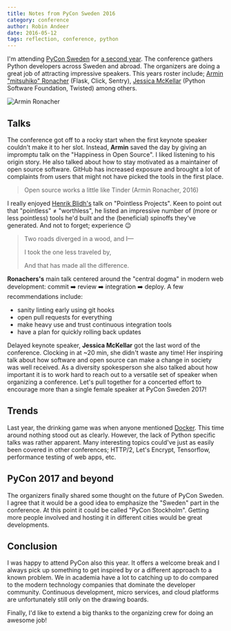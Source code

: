 ```yaml
---
title: Notes from PyCon Sweden 2016
category: conference
author: Robin Andeer
date: 2016-05-12
tags: reflection, conference, python
---
```


I'm attending [PyCon Sweden][pycon] for [a second year][pycon2015]. The conference gathers Python developers across Sweden and abroad. The organizers are doing a great job of attracting impressive speakers. This years roster include; [Armin "mitsuhiko" Ronacher][armin] (Flask, Click, Sentry), [Jessica McKellar][jess] (Python Software Foundation, Twisted) among others.

<Image
  src="/images/armin-2016.jpg"
  alt="Armin Ronacher"
  width={1500 }
  height={985}
  layout="responsive"
/>

## Talks

The conference got off to a rocky start when the first keynote speaker couldn't make it to her slot. Instead, **Armin** saved the day by giving an impromptu talk on the "Happiness in Open Source". I liked listening to his origin story. He also talked about how to stay motivated as a maintainer of open source software. GitHub has increased exposure and brought a lot of complaints from users that might not have picked the tools in the first place.

> Open source works a little like Tinder (Armin Ronacher, 2016)

I really enjoyed [Henrik Blidh's][henrik] talk on "Pointless Projects". Keen to point out that "pointless" ≠ "worthless", he listed an impressive number of (more or less pointless) tools he'd built and the (beneficial) spinoffs they've generated. And not to forget; experience :wink:

> Two roads diverged in a wood, and I—
>
> I took the one less traveled by,
>
> And that has made all the difference.

**Ronachers's** main talk centered around the "central dogma" in modern web development: commit :arrow_right: review :arrow_right: integration :arrow_right: deploy. A few recommendations include:

- sanity linting early using git hooks
- open pull requests for everything
- make heavy use and trust continuous integration tools
- have a plan for quickly rolling back updates

Delayed keynote speaker, **Jessica McKellar** got the last word of the conference. Clocking in at ~20 min, she didn't waste any time! Her inspiring talk about how software and open source can make a change in society was well received. As a diversity spokesperson she also talked about how important it is to work hard to reach out to a versatile set of speaker when organizing a conference. Let's pull together for a concerted effort to encourage more than a single female speaker at PyCon Sweden 2017!

## Trends

Last year, the drinking game was when anyone mentioned [Docker][docker]. This time around nothing stood out as clearly. However, the lack of Python specific talks was rather apparent. Many interesting topics could've just as easily been covered in other conferences; HTTP/2, Let's Encrypt, Tensorflow, performance testing of web apps, etc.

## PyCon 2017 and beyond

The organizers finally shared some thought on the future of PyCon Sweden. I agree that it would be a good idea to emphasize the "Sweden" part in the conference. At this point it could be called "PyCon Stockholm". Getting more people involved and hosting it in different cities would be great developments.

## Conclusion

I was happy to attend PyCon also this year. It offers a welcome break and I always pick up something to get inspired by or a different approach to a known problem. We in academia have a lot to catching up to do compared to the modern technology companies that dominate the developer community. Continuous development, micro services, and cloud platforms are unfortunately still only on the drawing boards.

Finally, I'd like to extend a big thanks to the organizing crew for doing an awesome job!

[pycon]: http://www.pycon.se/
[pycon2015]: http://mussol.org/2015/05/14/pycon-sweden-day-2/
[armin]: https://github.com/mitsuhiko
[jess]: http://web.mit.edu/jesstess/www/
[docker]: https://www.docker.com/
[henrik]: https://twitter.com/hbldh

